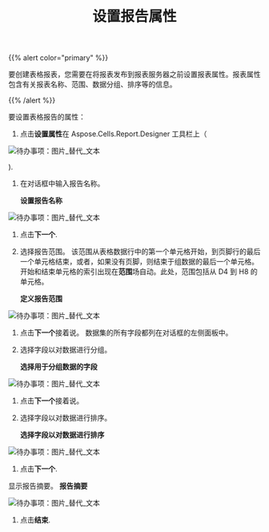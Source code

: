 ﻿---
title: 设置报告属性
type: docs
weight: 80
url: /zh/reportingservices/setting-report-attributes/
---
{{% alert color="primary" %}} 

要创建表格报表，您需要在将报表发布到报表服务器之前设置报表属性。报表属性包含有关报表名称、范围、数据分组、排序等的信息。

{{% /alert %}} 

要设置表格报告的属性：

1. 点击**设置属性**在 Aspose.Cells.Report.Designer 工具栏上（

![待办事项：图片_替代_文本](setting-report-attributes_1.png)

).

1. 在对话框中输入报告名称。

   **设置报告名称** 

![待办事项：图片_替代_文本](setting-report-attributes_2.png)




1. 点击**下一个**.
1. 选择报告范围。
该范围从表格数据行中的第一个单元格开始，到页脚行的最后一个单元格结束，或者，如果没有页脚，则结束于组数据的最后一个单元格。
开始和结束单元格的索引出现在**范围**场自动。此处，范围包括从 D4 到 H8 的单元格。

   **定义报告范围** 

![待办事项：图片_替代_文本](setting-report-attributes_3.png)




1. 点击**下一个**接着说。
数据集的所有字段都列在对话框的左侧面板中。
1. 选择字段以对数据进行分组。

   **选择用于分组数据的字段** 

![待办事项：图片_替代_文本](setting-report-attributes_4.png)




1. 点击**下一个**接着说。
1. 选择字段以对数据进行排序。

   **选择字段以对数据进行排序** 

![待办事项：图片_替代_文本](setting-report-attributes_5.png)




1. 点击**下一个**.

显示报告摘要。
   **报告摘要** 

![待办事项：图片_替代_文本](setting-report-attributes_6.png)

1. 点击**结束**.
